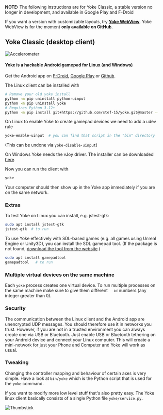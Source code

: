 **NOTE:** The following instructions are for Yoke Classic, a stable version no longer in development, and available in Google Play and F-Droid

If you want a version with customizable layouts, try [**Yoke WebView**](WEBVIEW.md). Yoke WebView is for the moment **only available on GitHub**.

## Yoke Classic (desktop client)

![Accelerometer](media/flightgear.gif)

#### Yoke is a hackable Android gamepad for Linux (and Windows)

Get the Android app on [F-Droid](https://f-droid.org/packages/com.simonramstedt.yoke/), [Google Play](https://play.google.com/store/apps/details?id=com.simonramstedt.yoke) or [Github](https://github.com/rmst/yoke-android).

The Linux client can be installed with
```bash
# Remove your old yoke install
python -m pip uninstall python-uinput
python -m pip uninstall yoke
# Requires Python 3.12+
python -m pip install git+https://github.com/stef-15/yoke.git@master --upgrade
```
On Linux to enable Yoke to create gamepad devices we need to add a udev rule
```bash
yoke-enable-uinput  # you can find that script in the "bin" directory
```
(This can be undone via `yoke-disable-uinput`)

On Windows Yoke needs the vJoy driver. The installer can be downloaded [here](https://sourceforge.net/projects/vjoystick/).

Now you can run the client with
```bash
yoke
```
Your computer should then show up in the Yoke app immediately if you are on the same network.

### Extras
To test Yoke on Linux you can install, e.g. jstest-gtk:
```bash
sudo apt install jstest-gtk
jstest-gtk  # to run
```

To use Yoke effectively with SDL-based games (e.g. all games using Unreal Engine or Unity3D), you can install the SDL gamepad tool. (If the package is not found, [download the tool from the website](http://generalarcade.com/gamepadtool/).)
```bash
sudo apt install gamepadtool
gamepadtool   # to run
```

### Multiple virtual devices on the same machine
Each `yoke` process creates one virtual device. To run multiple processes on the same machine make sure to give them different `--id` numbers (any integer greater than 0).

### Security
The communication between the Linux client and the Android app are unencrypted UDP messages. You should therefore use it in networks you trust. However, if you are not in a trusted environment you can always create one via USB or Bluetooth. Just enable USB or Bluetooth tethering on your Android device and connect your Linux computer. This will create a mini-network for just your Phone and Computer and Yoke will work as usual.

### Tweaking
Changing the controller mapping and behaviour of certain axes is very simple. Have a look at `bin/yoke` which is the Python script that is used for the `yoke` command.

If you want to modify more low level stuff that's also pretty easy. The Yoke linux client basically consists of a single Python file `yoke/service.py`.

![Thumbstick](media/thumbstick.gif)

